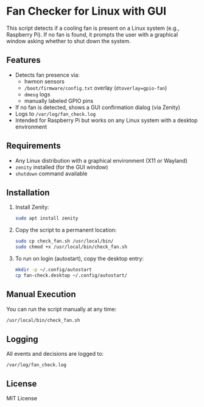 # Fan Checker for Linux with GUI

This script detects if a cooling fan is present on a Linux system (e.g., Raspberry Pi). If no fan is found, it prompts the user with a graphical window asking whether to shut down the system.

## Features

- Detects fan presence via:
  - hwmon sensors
  - `/boot/firmware/config.txt` overlay (`dtoverlay=gpio-fan`)
  - `dmesg` logs
  - manually labeled GPIO pins
- If no fan is detected, shows a GUI confirmation dialog (via Zenity)
- Logs to `/var/log/fan_check.log`
- Intended for Raspberry Pi but works on any Linux system with a desktop environment

## Requirements

- Any Linux distribution with a graphical environment (X11 or Wayland)
- `zenity` installed (for the GUI window)
- `shutdown` command available

## Installation

1. Install Zenity:
   ```bash
   sudo apt install zenity
   ```

2. Copy the script to a permanent location:
   ```bash
   sudo cp check_fan.sh /usr/local/bin/
   sudo chmod +x /usr/local/bin/check_fan.sh
   ```

3. To run on login (autostart), copy the desktop entry:
   ```bash
   mkdir -p ~/.config/autostart
   cp fan-check.desktop ~/.config/autostart/
   ```

## Manual Execution

You can run the script manually at any time:
```bash
/usr/local/bin/check_fan.sh
```

## Logging

All events and decisions are logged to:
```
/var/log/fan_check.log
```

## License

MIT License
